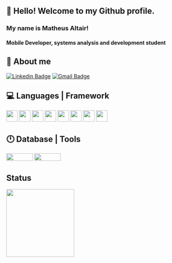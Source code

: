 ## 👋 Hello! Welcome to my Github profile.

### My name is Matheus Altair!

#### Mobile Developer, systems analysis and development student

## 👦 About me 
[![Linkedin Badge](https://img.shields.io/badge/LinkedIn-0077B5?style=for-the-badge&logo=linkedin&logoColor=white&link=https://www.linkedin.com/in/matheusaltair/)](https://www.linkedin.com/in/matheusaltair/)
[![Gmail Badge](https://img.shields.io/badge/Gmail-D14836?style=for-the-badge&logo=gmail&logoColor=white&link=mailto:matheusaltair13@gmail.com)](mailto:matheusaltair13@gmail.com)

## :computer: Languages | Framework 

<code><img src="https://cdn.jsdelivr.net/gh/devicons/devicon/icons/react/react-original-wordmark.svg" width="30" height="30"/></code>
<code><img src="https://cdn.jsdelivr.net/gh/devicons/devicon/icons/php/php-plain.svg" width="30" height="30"/></code>
<code><img src="https://cdn.jsdelivr.net/gh/devicons/devicon/icons/laravel/laravel-plain-wordmark.svg" width="30" height="30"/></code>
<code><img src="https://cdn.jsdelivr.net/gh/devicons/devicon/icons/html5/html5-plain-wordmark.svg" width="30" height="30"/></code>
<code><img src="https://cdn.jsdelivr.net/gh/devicons/devicon/icons/css3/css3-plain-wordmark.svg" width="30" height="30"/></code>
<code><img src="https://cdn.jsdelivr.net/gh/devicons/devicon/icons/bootstrap/bootstrap-plain-wordmark.svg" width="30" height="30"/></code>
<code><img src="https://cdn.jsdelivr.net/gh/devicons/devicon/icons/javascript/javascript-plain.svg" width="30" height="30"/></code>
<code><img src="https://cdn.jsdelivr.net/gh/devicons/devicon/icons/git/git-original.svg" width="30" height="30"/></code>

## :clock12: Database | Tools

<code><img src="https://img.shields.io/badge/MySQL-00000F?style=for-the-badge&logo=mysql&logoColor=white"  width="70" height="20"/></code>
<code><img src="https://img.shields.io/badge/Postman-FF6C37?style=for-the-badge&logo=Postman&logoColor=white" width="70" height="20"/></code>


## Status

<div>
<a href="https://github.com/matheusaltair">
<img height="180em" src="https://github-readme-stats.vercel.app/api/top-langs/?username=matheusaltair&layout=compact&langs_count=7&theme=dracula"/>


